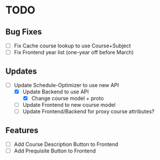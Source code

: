 # TODO

## Bug Fixes

- [ ] Fix Cache course lookup to use Course+Subject
- [ ] Fix Frontend year list (one-year off before March)

## Updates

- [ ] Update Schedule-Optimizer to use new API
  - [x] Update Backend to use API
    - [x] Change course model + proto
  - [ ] Update Frontend to new course model
  - [ ] Update Frontend/Backend for proxy course attributes?
  
## Features

- [ ] Add Course Description Button to Frontend
- [ ] Add Prequisite Button to Frontend
